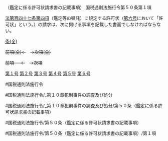 （鑑定に係る許可状請求書の記載事項）
国税通則法施行令第５０条第１項

[法第百四十七条第四項](国税通則法＿＿＿＿＿第１４７条第４項)（鑑定等の嘱託）に規定する許可状（[第六号](国税通則法施行＿令＿第５０条第１項第６号)において「許可状」という。）の請求は、次に掲げる事項を記載した書面でしなければならない。

[条(全)](国税通則法施行＿令＿第５０条_.md)

~~前項(全)←~~　~~→次項(全)~~

~~前項 　 ←~~　~~→次項~~

[第１号](国税通則法施行＿令＿第５０条第１項第１号.md)  [第２号](国税通則法施行＿令＿第５０条第１項第２号.md)  [第３号](国税通則法施行＿令＿第５０条第１項第３号.md)  [第４号](国税通則法施行＿令＿第５０条第１項第４号.md)  [第５号](国税通則法施行＿令＿第５０条第１項第５号.md)  [第６号](国税通則法施行＿令＿第５０条第１項第６号.md)  

#国税通則法施行令

#国税通則法施行令/_第１０章犯則事件の調査及び処分

#国税通則法施行令/_第１０章犯則事件の調査及び処分/第５０条（鑑定に係る許可状請求書の記載事項）

#国税通則法施行令/第５０条（鑑定に係る許可状請求書の記載事項）

#国税通則法施行令/第５０条（鑑定に係る許可状請求書の記載事項）/第１項

